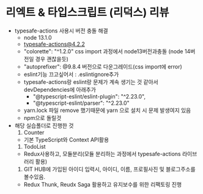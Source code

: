 # 리엑트 & 타입스크립트 (리덕스) 리뷰

- typesafe-actions 사용시 버전 충돌 해결
  - node 13.1.0
  - typesafe-actions@4.2.2
  - "colorette": "^1.2.0" css import 과정에서 node13버전과충돌 (node 14버전일 경우 괜찮을듯)
  - "autoprefixer": @9.8.4 버전으로 다운그레이드(css import에 error)
  - eslint기능 끄고싶어서 : .eslintignore추가
  - typesafe-actions랑 eslint랑 문제가 계속 생기는 것 같아서 devDependencies에 아래추가
    - "@typescript-eslint/eslint-plugin": "^2.23.0",
    - "@typescript-eslint/parser": "^2.23.0"
  - yarn.lock 파일 remove 했기때문에 yarn 으로 설치 시 문제 발생여지 있음
  - npm으로 돌릴것
- 해당 실습폴더로 진행한 것
  1. Counter
  - 기본 TypeScript와 Context API활용
  1. TodoList
  - Redux사용하고, 모듈분리(모듈 분리하는 과정에서 typesafe-actions 라이브러리 활용)
  1. GIT HUB에 가입된 아이디 입력시, 아이디, 이름, 프로필사진 및 블로그주소를 볼수있음.
  - Redux Thunk, Reudx Saga 활용하고 유지보수를 위한 리팩토링 진행
